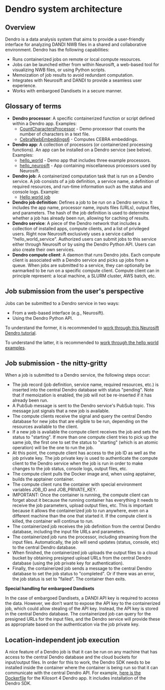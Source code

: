 # Dendro system architecture

## Overview

Dendro is a data analysis system that aims to provide a user-friendly interface for analyzing DANDI NWB files in a shared and collaborative environment. Dendro has the following capabilities:
* Runs containerized jobs on remote or local compute resources.
* Jobs can be launched either from within Neurosift, a web-based tool for visualizing NWB files, or using Python scripts.
* Memoization of job results to avoid redundant computation.
* Integrates with Neurosift and DANDI to provide a seamless user experience.
* Works with embargoed Dandisets in a secure manner.

## Glossary of terms

* **Dendro processor**: A specific containerized function or script defined within a Dendro app.
    Examples:
    - [CountCharactersProcessor](https://github.com/magland/dendro/blob/8db382926f747092923aeecdf5d0b125746f3ed6/apps/hello_world/main.py#L48-L79) - Demo processor that counts the number of characters in a text file.
    - [CebraNwbEmbeddings6](https://github.com/magland/dendro/blob/main/apps/hello_cebra/CebraNwbEmbedding6.py) - Computes CEBRA embeddings.
* **Dendro app**: A collection of processors (or containerized processing functions). An app can be installed on a Dendro service (see below). Examples:
    - [hello_world](https://github.com/magland/dendro/tree/main/apps/hello_world) - Demo app that includes three example processors.
    - [hello_neurosift](https://github.com/magland/dendro/tree/main/apps/hello_neurosift) - App containing miscellaneous processors used by Neurosift.
* **Dendro job**: A containerized computation task that is run on a Dendro service. A job consists of a job definition, a service name, a definition of required resources, and run-time information such as the status and console logs. Example:
    - [Hello world job](https://dendro.vercel.app/job/Pjc2mcych7MOPz5nI1Up)
* **Dendro job definition**: Defines a job to be run on a Dendro service. It includes the app name, processor name, inputs files (URLs), output files, and parameters. The hash of the job definition is used to determine whether a job has already been run, allowing for caching of results.
* **Dendro service**: A piece of the Dendro network that includes a collection of installed apps, compute clients, and a list of privileged users. Right now Neurosift exclusively uses a service called "hello_world_service". Authorized users can submit jobs to this service either through Neurosift or by using the Dendro Python API. Users can also create their own services.
* **Dendro compute client**: A daemon that runs Dendro jobs. Each compute client is associated with a Dendro service and picks up jobs from a queue. When jobs are submitted to a service, they can optionally be earmarked to be run on a specific compute client. Compute client can in principle represent: a local machine, a SLURM cluster, AWS batch, etc.

## Job submission from the user's perspective

Jobs can be submitted to a Dendro service in two ways:
* From a web-based interface (e.g., Neurosift).
* Using the Dendro Python API.

To understand the former, it is recommended to [work through this Neurosift Dendro tutorial](https://magland.github.io/neurosift-blog/talks/dendro_INCF_assembly_sep_2024.html).

To understand the latter, it is recommended to [work through the hello world examples](https://github.com/magland/dendro/blob/main/README.md).

## Job submission - the nitty-gritty

When a job is submitted to a Dendro service, the following steps occur:

* The job record (job definition, service name, required resources, etc.) is inserted into the central Dendro database with status "pending". Note that if memoization is enabled, the job will not be re-inserted if it has already been run.
* A PubSub message is sent to the Dendro service's PubSub topic. This message just signals that a new job is available.
* The compute clients receive the signal and query the central Dendro database for new jobs that are eligible to be run, depending on the resources available to the client.
* If a new job is available the compute client receives the job and sets the status to "starting". If more than one compute client tries to pick up the same job, the first one to set the status to "starting" (which is an atomic operation) will be the one to run the job.
* At this point, the compute client has access to the job ID as well as the job private key. The job private key is used to authenticate the compute client to the Dendro service when the job is run in order to make changes to the job status, console logs, output files, etc.
* The compute client pulls the Docker image and, when using apptainer, builds the apptainer container.
* The compute client runs the container with special environment variables JOB_ID and JOB_PRIVATE_KEY.
* IMPORTANT: Once the container is running, the compute client can forget about it because the running container has everything it needs to receive the job parameters, upload output files, etc. This is important because it allows the containerized job to run anywhere, even on a different machine than the one that started it. If the compute client is killed, the container will continue to run.
* The containerized job receives the job definition from the central Dendro database, including the input file URLs and parameters.
* The containerized job runs the processor, including streaming from the input files. Automatically, the job will send updates (status, console, etc) to the central Dendro database.
* When finished, the containerized job uploads the output files to a cloud bucket by obtaining presigned upload URLs from the central Dendro database (using the job private key for authentication).
* Finally, the containerized job sends a message to the central Dendro database to set the job status to "completed". Or if there was an error, the job status is set to "failed". The container then exits.

**Special handling for embargoed Dandisets**

In the case of embargoed Dandisets, a DANDI API key is required to access the data. However, we don't want to expose the API key to the containerized job, which could allow stealing of the API key. Instead, the API key is stored in the central Dendro database. The containerized job can query for the presigned URLs for the input files, and the Dendro service will provide these as appropriate based on the authentication via the job private key.

## Location-independent job execution

A nice feature of a Dendro job is that it can be run on any machine that has access to the central Dendro database and the cloud buckets for input/output files. In order for this to work, the Dendro SDK needs to be installed inside the container where the container is being run so that it can communicate with the central Dendro API. For example, [here is the Dockerfile](https://github.com/magland/dendro/blob/main/apps/hello_kilosort4/Dockerfile) for the Kilosort 4 Dendro app. It includes installation of the Dendro SDK.